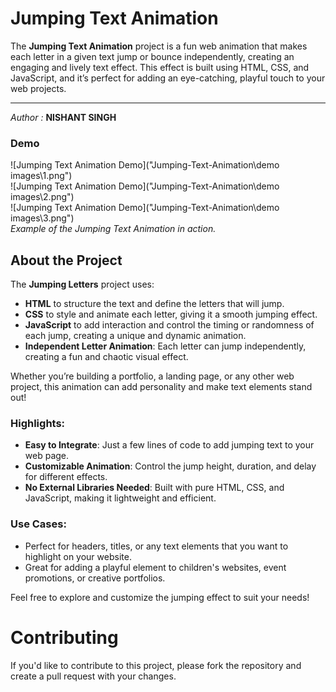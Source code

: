 # Jumping Text Animation

The **Jumping Text Animation** project is a fun web animation that makes each letter in a given text jump or bounce independently, creating an engaging and lively text effect. This effect is built using HTML, CSS, and JavaScript, and it’s perfect for adding an eye-catching, playful touch to your web projects.<hr>
*Author :* **NISHANT SINGH**

### Demo
![Jumping Text Animation Demo]("Jumping-Text-Animation\demo images\1.png")  
![Jumping Text Animation Demo]("Jumping-Text-Animation\demo images\2.png")  
![Jumping Text Animation Demo]("Jumping-Text-Animation\demo images\3.png")  
*Example of the Jumping Text Animation in action.*

## About the Project

The **Jumping Letters** project uses:
- **HTML** to structure the text and define the letters that will jump.
- **CSS** to style and animate each letter, giving it a smooth jumping effect.
- **JavaScript** to add interaction and control the timing or randomness of each jump, creating a unique and dynamic animation.
- **Independent Letter Animation**: Each letter can jump independently, creating a fun and chaotic visual effect.
 
Whether you’re building a portfolio, a landing page, or any other web project, this animation can add personality and make text elements stand out!

### Highlights:
- **Easy to Integrate**: Just a few lines of code to add jumping text to your web page.
- **Customizable Animation**: Control the jump height, duration, and delay for different effects.
- **No External Libraries Needed**: Built with pure HTML, CSS, and JavaScript, making it lightweight and efficient.

### Use Cases:
- Perfect for headers, titles, or any text elements that you want to highlight on your website.
- Great for adding a playful element to children's websites, event promotions, or creative portfolios.
  
Feel free to explore and customize the jumping effect to suit your needs!

# Contributing
If you'd like to contribute to this project, please fork the repository and create a pull request with your changes.
